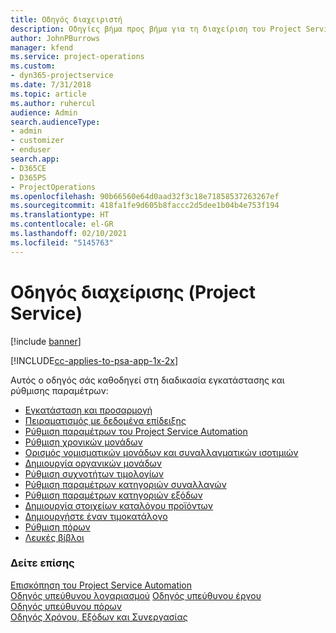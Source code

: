 ```yaml
---
title: Οδηγός διαχειριστή
description: Οδηγίες βήμα προς βήμα για τη διαχείριση του Project Service
author: JohnPBurrows
manager: kfend
ms.service: project-operations
ms.custom:
- dyn365-projectservice
ms.date: 7/31/2018
ms.topic: article
ms.author: ruhercul
audience: Admin
search.audienceType:
- admin
- customizer
- enduser
search.app:
- D365CE
- D365PS
- ProjectOperations
ms.openlocfilehash: 90b66560e64d0aad32f3c18e71858537263267ef
ms.sourcegitcommit: 418fa1fe9d605b8faccc2d5dee1b04b4e753f194
ms.translationtype: HT
ms.contentlocale: el-GR
ms.lasthandoff: 02/10/2021
ms.locfileid: "5145763"
---
```

# <a name="administrator-guide-project-service"></a>Οδηγός διαχείρισης (Project Service)

[!include [banner](../includes/psa-now-project-operations.md)]

[!INCLUDE[cc-applies-to-psa-app-1x-2x](../includes/cc-applies-to-psa-app-1x-2x.md)]

Αυτός ο οδηγός σάς καθοδηγεί στη διαδικασία εγκατάστασης και ρύθμισης παραμέτρων:  
  
- [Εγκατάσταση και προσαρμογή](install-customize.md)
- [Πειραματισμός με δεδομένα επίδειξης](use-demo-data.md)
- [Ρύθμιση παραμέτρων του Project Service Automation](configure.md)
- [Ρύθμιση χρονικών μονάδων](set-up-time-units.md)
- [Ορισμός νομισματικών μονάδων και συναλλαγματικών ισοτιμιών](set-up-currencies-exchange-rates.md)
- [Δημιουργία οργανικών μονάδων](create-organizational-units.md)
- [Ρύθμιση συχνοτήτων τιμολογίων](set-up-invoice-frequencies.md)
- [Ρύθμιση παραμέτρων κατηγοριών συναλλαγών](configure-transaction-categories.md)
- [Ρύθμιση παραμέτρων κατηγοριών εξόδων](configure-expense-categories.md)
- [Δημιουργία στοιχείων καταλόγου προϊόντων](create-product-catalog-items.md)
- [Δημιουργήστε έναν τιμοκατάλογο](create-price-list.md)
- [Ρύθμιση πόρων](set-up-resources.md)
- [Λευκές βίβλοι](white-papers.md)
  
### <a name="see-also"></a>Δείτε επίσης  
 [Επισκόπηση του Project Service Automation](../psa/overview.md)    
 [Οδηγός υπεύθυνου λογαριασμού](../psa/account-manager-guide.md) [Οδηγός υπεύθυνου έργου](../psa/project-manager-guide.md)   
 [Οδηγός υπεύθυνου πόρων](../psa/resource-manager-guide.md)   
 [Οδηγός Χρόνου, Εξόδων και Συνεργασίας](../psa/time-expense-collaboration-guide.md)

